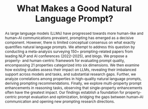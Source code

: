 ---
title: "What Makes a Good Natural Language Prompt?"
subtitle: ""
authors:
- long
- duy
- hai
- Kenji Kawaguchi
- Nancy F. Chen
- Shafiq Joty
- min

doi: ""

# Schedule page publish date (NOT publication's date).
publishDate: '2025-08'
publication_types: ['paper-conference']

# Publication name and optional abbreviated publication name.
publication: In *63nd Annual Meeting of the Association for Computational Linguistics (Volume 1, Long Papers)*
publication_short: In *ACL 2025*

abstract: "As large language models (LLMs) have progressed towards more human-like and human–AI communications prevalent, prompting has emerged as a decisive component. However, there is limited conceptual consensus on what exactly quantifies natural language prompts. We attempt to address this question by conducting a meta-analysis surveying 150+ prompting-related papers from leading NLP and AI conferences (2022–2025), and blogs. We propose a property- and human-centric framework for evaluating prompt quality, encompassing 21 properties categorized into six dimensions. We then examine how existing studies assess their impact on LLMs, revealing their imbalanced support across models and tasks, and substantial research gaps. Further, we analyze correlations among properties in high-quality natural language prompts, deriving prompting recommendations. Finally, we explore multi-property prompt enhancements in reasoning tasks, observing that single-property enhancements often have the greatest impact. Our findings establish a foundation for property-centric prompt evaluation and optimization, bridging the gaps between human–AI communication and opening new prompting research directions."

# Display this page in the Featured widget?
featured: true

url_pdf: 'https://aclanthology.org/2025.acl-long.292.pdf'
url_code: ''
url_dataset: ''
url_poster: ''
url_project: ''
url_slides: ''
url_source: ''
url_video: ''

image:
  preview_only: false
---